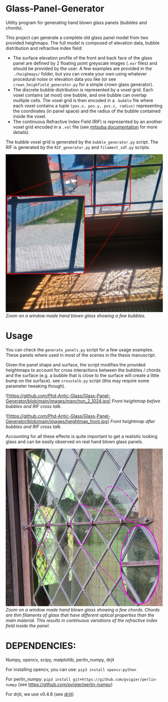 # Glass-Panel-Generator

Utility program for generating hand blown glass panels (bubbles and chords).

This project can generate a complete old glass panel model from two provided heighmaps.
The full model is composed of elevation data, bubble distribution and refractive index field:
- The surface elevation profile of the front and back face of the glass panel are defined by 2 floating point greyscale images (`.exr` files) and should be provided by the user. A few examples are provided in  the `./heighmaps/` folder, but you can create your own using whatever procedural noise or elevation data you like (or see `crown_heighfield_generator.py` for a simple crown glass generator).
- The discrete bubble distribution is represented by a voxel grid. Each voxel contains (at most) one bubble, and one bubble can overlap multiple cells. The voxel grid is then encoded in a `.bubble` file where each voxel contains a tuple `(pos.x, pos.y, pos.z, radius)` representing the coordinates (in panel space) and the radius of the bubble contained inside the voxel.
- The continuous Refractive Index Field (RIF) is represented by an another voxel grid encoded in a `.vol` file (see [mitsuba documentation](https://mitsuba.readthedocs.io/en/latest/src/generated/plugins_volumes.html#volume-gridvolume) for more details).

The bubble voxel grid is generated by the `bubble_generator.py` script.
The RIF is generated by the `RIF_generator.py` and  `filament_sdf.py` scripts.

![Zoom on a window made hand blown glass showing a few bubbles.](https://github.com/Phd-Antic-Glass/Glass-Panel-Generator/blob/main/images/Cordes_caustique.jpg)
*Zoom on a window made hand blown glass showing a few bubbles.*

# Usage
You can check the `generate_panels.py` script for a few usage examples.
These panels where used in most of the scenes in the thesis manuscript.

Given the panel shape and surface, the script modifies the provided heightmaps to account for cross interactions between the bubbles / chords and the surface (e.g. a bubble that is close to the surface will create a little bump on the surface). see `crosstalk.py` script (this may require some parameter tweaking though).

![https://github.com/Phd-Antic-Glass/Glass-Panel-Generator/blob/main/images/manchon_2_1024.jpg]
*Front heightmap before bubbles and RIF cross talk.*

![https://github.com/Phd-Antic-Glass/Glass-Panel-Generator/blob/main/images/heightmap_front.jpg]
*Front heightmap after bubbles and RIF cross talk.*

Accounting for all these effects is quite important to get a realistic looking glass and can be easily observed on real hand blown glass panels.

![Zoom on a window made hand blown glass showing a few chords.](https://github.com/Phd-Antic-Glass/Glass-Panel-Generator/blob/main/images/Manchon_Vernon.pngManchon_Vernon.jpg)
*Zoom on a window made hand blown glass showing a few chords. Chords are thin filaments of glass that have different optical properties than the main material. This results in continuous variations of the refractive index field inside the panel.*


# DEPENDENCIES:
Numpy, opencv, scipy, matplotlib, perlin_numpy, drjit

For installing opencv, you can use:
`pip3 install opencv-python`

For perlin_numpy:
`pip3 install git+https://github.com/pvigier/perlin-numpy`
(see https://github.com/pvigier/perlin-numpy)

For drjit, we use v0.4.6 (see [drjit](https://drjit.readthedocs.io/en/v0.4.6/))

